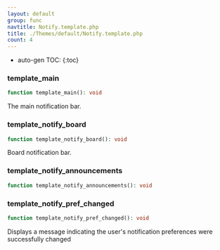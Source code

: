 ```yaml
---
layout: default
group: func
navtitle: Notify.template.php
title: ./Themes/default/Notify.template.php
count: 4
---
```

* auto-gen TOC:
{:toc}
### template_main

```php
function template_main(): void
```
The main notification bar.



### template_notify_board

```php
function template_notify_board(): void
```
Board notification bar.



### template_notify_announcements

```php
function template_notify_announcements(): void
```




### template_notify_pref_changed

```php
function template_notify_pref_changed(): void
```
Displays a message indicating the user's notification preferences were successfully changed



